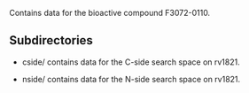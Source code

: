 Contains data for the bioactive compound F3072-0110.

## Subdirectories

- cside/ contains data for the C-side search space on rv1821.

- nside/ contains data for the N-side search space on rv1821.

